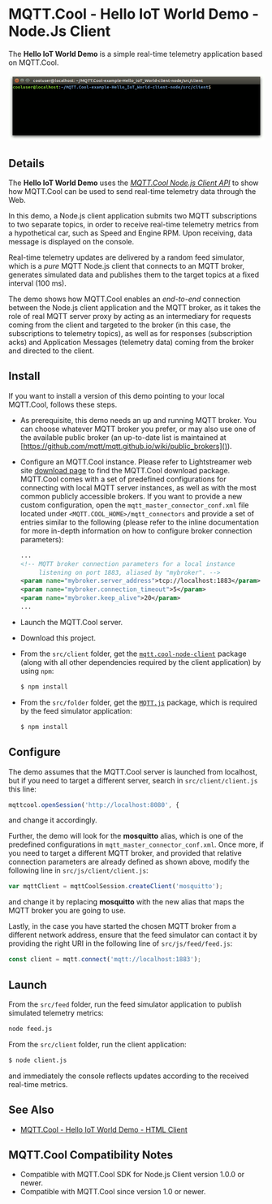 # MQTT.Cool - Hello IoT World Demo - Node.Js Client

The **Hello IoT World Demo** is a simple real-time telemetry application based
on MQTT.Cool.

![screenshot](screen-large.gif)

## Details

The **Hello IoT World Demo** uses the
*[MQTT.Cool Node.js Client API](http://www.lightstreamer.com/api/mqtt.cool-nodejs-client/latest/)*
to show how MQTT.Cool can be used to send real-time telemetry data through the
Web.

In this demo, a Node.js client application submits two MQTT subscriptions to two
separate topics, in order to receive real-time telemetry metrics from a
hypothetical car, such as Speed and Engine RPM. Upon receiving, data message is
displayed on the console.

Real-time telemetry updates are delivered by a random feed simulator, which is a
*pure* MQTT Node.js client that connects to an MQTT broker, generates simulated
data and publishes them to the target topics at a fixed interval (100 ms).

The demo shows how MQTT.Cool enables an *end-to-end* connection between the
Node.js client application and the MQTT broker, as it takes the role of real
MQTT server proxy by acting as an intermediary for requests coming from the
client and targeted to the broker (in this case, the subscriptions to telemetry
topics), as well as for responses (subscription acks) and Application Messages
(telemetry data) coming from the broker and directed to the client.

## Install

If you want to install a version of this demo pointing to your local MQTT.Cool,
follows these steps.

* As prerequisite, this demo needs an up and running MQTT broker. You can choose
whatever MQTT broker you prefer, or may also use one of the available public
broker (an up-to-date list is maintained at
[https://github.com/mqtt/mqtt.github.io/wiki/public_brokers]()).
* Configure an MQTT.Cool instance. Please refer to Lightstreamer web site
[download page](http://download.lightstreamer.com/) to find the MQTT.Cool
download package. MQTT.Cool comes with a set of predefined configurations for
connecting with local MQTT server instances, as well as with the most common
publicly accessible brokers. If you want to provide a new custom configuration,
open the `mqtt_master_connector_conf.xml` file located under
`<MQTT.COOL_HOME>/mqtt_connectors` and provide a set of entries similar to the
following (please refer to the inline documentation for more in-depth
information on how to configure broker connection parameters):

  ```xml
  ...
  <!-- MQTT broker connection parameters for a local instance
       listening on port 1883, aliased by "mybroker". -->
  <param name="mybroker.server_address">tcp://localhost:1883</param>
  <param name="mybroker.connection_timeout">5</param>
  <param name="mybroker.keep_alive">20</param>
  ...
  ```

* Launch the MQTT.Cool server.
* Download this project.
* From the `src/client` folder, get the [`mqtt.cool-node-client`](https://www.npmjs.com/package/mqtt.cool-node-client)
package (along with all other dependencies required by the client application)
by using `npm`:

  ```sh
  $ npm install
  ```

* From the `src/folder` folder, get the [`MQTT.js`](https://github.com/mqttjs/MQTT.js)
package, which is required by the feed simulator application:

  ```sh
  $ npm install
  ```


## Configure

The demo assumes that the MQTT.Cool server is launched from localhost, but if
you need to target a different server, search in `src/client/client.js`
this line:

```js
mqttcool.openSession('http://localhost:8080', {
```

and change it accordingly.

Further, the demo will look for the **mosquitto** alias, which is one of the
predefined configurations in `mqtt_master_connector_conf.xml`. Once more, if you
need to target a different MQTT broker, and provided that relative connection
parameters are already defined as shown above, modify the following line in
`src/js/client/client.js`:

```js
var mqttClient = mqttCoolSession.createClient('mosquitto');
```

and change it by replacing **mosquitto** with the new alias that maps the MQTT
broker you are going to use.

Lastly, in the case you have started the chosen MQTT broker from a different
network address, ensure that the feed simulator can contact it by providing the
right URI in the following line of `src/js/feed/feed.js`:

```js
const client = mqtt.connect('mqtt://localhost:1883');
```

## Launch

From the `src/feed` folder, run the feed simulator application to publish
simulated telemetry metrics:

```sh
node feed.js
```

From the `src/client` folder, run the client application:

```sh
$ node client.js
```

and immediately the console reflects updates according to the received
real-time metrics.

## See Also

<!-- START RELATED_ENTRIES -->

* [MQTT.Cool - Hello IoT World Demo - HTML Client](https://github.com/MQTTCool/MQTT.Cool-example-Hello_IoT_World-client-javascript)

## MQTT.Cool Compatibility Notes

* Compatible with MQTT.Cool SDK for Node.js Client version 1.0.0 or newer.
* Compatible with MQTT.Cool since version 1.0 or newer.

